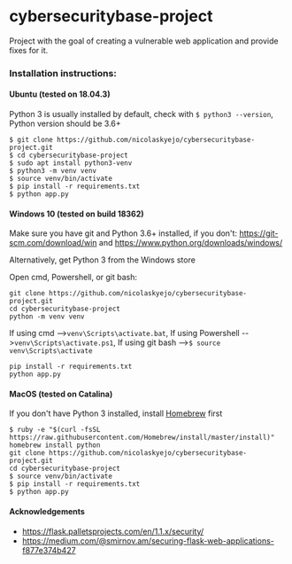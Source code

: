 # cybersecuritybase-project
Project with the goal of creating a vulnerable web application
and provide fixes for it.

### Installation instructions:
#### Ubuntu (tested on 18.04.3)
Python 3 is usually installed by default, check with
 ``$ python3 --version``,
Python version should be 3.6+

```
$ git clone https://github.com/nicolaskyejo/cybersecuritybase-project.git
$ cd cybersecuritybase-project
$ sudo apt install python3-venv
$ python3 -m venv venv
$ source venv/bin/activate
$ pip install -r requirements.txt
$ python app.py
```

#### Windows 10 (tested on build 18362)
Make sure you have git and Python 3.6+ installed, if you don't:
https://git-scm.com/download/win
and
https://www.python.org/downloads/windows/

Alternatively, get Python 3 from the Windows store

Open cmd, Powershell, or git bash:

```
git clone https://github.com/nicolaskyejo/cybersecuritybase-project.git
cd cybersecuritybase-project
python -m venv venv	
```
If using cmd -->``venv\Scripts\activate.bat``,
If using Powershell -->``venv\Scripts\activate.ps1``,
If using git bash -->``$ source venv\Scripts\activate``
```
pip install -r requirements.txt
python app.py
```

#### MacOS (tested on Catalina)
If you don't have Python 3 installed, install [Homebrew](https://github.com/Homebrew/install)
first

```
$ ruby -e "$(curl -fsSL https://raw.githubusercontent.com/Homebrew/install/master/install)"
homebrew install python
git clone https://github.com/nicolaskyejo/cybersecuritybase-project.git
cd cybersecuritybase-project
$ source venv/bin/activate
$ pip install -r requirements.txt
$ python app.py
```

#### Acknowledgements
* https://flask.palletsprojects.com/en/1.1.x/security/
* https://medium.com/@smirnov.am/securing-flask-web-applications-f877e374b427
